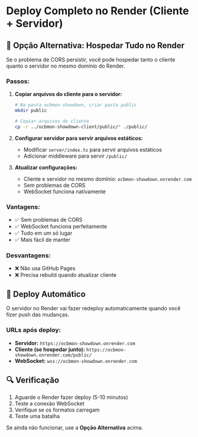 # Deploy Completo no Render (Cliente + Servidor)

## 🔧 **Opção Alternativa: Hospedar Tudo no Render**

Se o problema de CORS persistir, você pode hospedar tanto o cliente quanto o servidor no mesmo domínio do Render.

### **Passos:**

1. **Copiar arquivos do cliente para o servidor:**
   ```bash
   # Na pasta ocbmon-showdown, criar pasta public
   mkdir public
   
   # Copiar arquivos do cliente
   cp -r ../ocbmon-showdown-client/public/* ./public/
   ```

2. **Configurar servidor para servir arquivos estáticos:**
   - Modificar `server/index.ts` para servir arquivos estáticos
   - Adicionar middleware para servir `/public/`

3. **Atualizar configurações:**
   - Cliente e servidor no mesmo domínio: `ocbmon-showdown.onrender.com`
   - Sem problemas de CORS
   - WebSocket funciona nativamente

### **Vantagens:**
- ✅ Sem problemas de CORS
- ✅ WebSocket funciona perfeitamente  
- ✅ Tudo em um só lugar
- ✅ Mais fácil de manter

### **Desvantagens:**
- ❌ Não usa GitHub Pages
- ❌ Precisa rebuild quando atualizar cliente

## 🚀 **Deploy Automático**

O servidor no Render vai fazer redeploy automaticamente quando você fizer push das mudanças.

### **URLs após deploy:**
- **Servidor:** `https://ocbmon-showdown.onrender.com`
- **Cliente (se hospedar junto):** `https://ocbmon-showdown.onrender.com/public/`
- **WebSocket:** `wss://ocbmon-showdown.onrender.com`

## 🔍 **Verificação**

1. Aguarde o Render fazer deploy (5-10 minutos)
2. Teste a conexão WebSocket
3. Verifique se os formatos carregam
4. Teste uma batalha

Se ainda não funcionar, use a **Opção Alternativa** acima.

